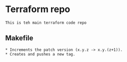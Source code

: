 # Terraform repo

    This is teh main terraform code repo

## Makefile

    * Increments the patch version (x.y.z -> x.y.(z+1)).
    * Creates and pushes a new tag.
    